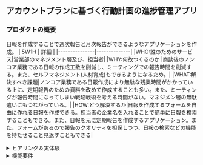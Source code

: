## アカウントプランに基づく行動計画の進捗管理アプリ

### プロダクトの概要
日報を作成することで週次報告と月次報告ができるようなアプリケーションを作成。
|      5W1H     |       詳細       |
|---------------|--------------|
|WHO:誰のためのサービス|営業部のマネジメント層及び、担当者|
|WHY:何故つくるのか |商談後のノンコア業務である日報の作成工数を削減し、ミーティングでの報告時間を削減する。また、セルフマネジメント(人材育成)もできるようになるため。|
|WHAT:解決すべき課題|ノンコア業務である日報作成により無駄な残業時間がかかっている上に、定期報告のための資料を改めて作成することも多い。また、ミーティングが報告時間になってしまい戦略戦術を考える時間がない。マネジメン層の無駄遣いにもつながっている。|
|HOW:どう解決するか|日報を作成するフォームを自由に作れる日報を作成できる。担当者の企業名を入れることで簡単に日報を検索することもできる。また、日報を元に定期報告を作成するアプリケーション。また、フォームがあるので報告のクオリティを担保しつつ、日報の検索などの機能を持たせること見返すこともできる|

<details>
  <summary>ヒアリング＆実体験 </summary>
  ・マネジメント側
  
> 経営層に売り上げ目標に対しての進捗報告する必要があるので、その時に必要な情報源として各担当のマネジメントしないといけない。日々の活動のフィードバックはしたいが、時間も限られるしチーム全員にそれはできない。毎日の行動によるフェーズの変化を見たい。  
> salesforceは使い勝手が悪く、専門の担当者がいないとダッシュボードを作成したりするのが難しい。  
> 担当者からも日報は別でかいて、またsaleseforceに記載してフェーズ変えてというのが面倒。  
> できれば日報もダッシュボードも完結したアプリが欲しい。  
>名刺管理したり、顧客管理、他のデータベースとも連携してるのでsalesforceのデータと連携できればよりよいが、  
>担当者の報告書類作成の時間短縮と、マネジメント側がいつでも簡単に進捗確認できるのであれば必須ではない。

※フェーズの例 
|商談フェーズ|	フェーズの概要	|受注確度|
|-----------|----------------|--------|
|1 商談の見極め	|注力するべき優先順位を決めるフェーズ|	0%|
|2	課題の考察|	顧客のニーズを把握し合意するフェーズ|	15%|
|3	メリットの訴求	|提案した解決策のメリットに合意してもらうフェーズ|	25%|
|4	意思決定者の賛同|	意思決定者からの評価を得るフェーズ |50%|
|5	契約締結への調整|	発注・契約締結に向けて条件など最終調整を行うフェーズ|	70%|
|6	契約合意	|内諾を得るフェーズ	|80%|
|7	事務手続き |	注文書、規約等の受理を行うフェーズ|	95%|
|8	受注・成約	|商談受注のフェーズ	|100%|
|9	不成立	|不成立のフェーズ	|0%|

・担当者側
> 正直salesforceを使いこなすほどの費用対効果は出ていないと思っている。  
> マネジメント層は色々みたいのかもしれないが、担当者としては自分の顧客の管理ができればいいので日報で定期報告ができるのであれば使いたい。  
> 後、どういう活動をしているが案件が進まないとかのアドバイスをもらいたいが自分の案件で毎回進捗を説明するのが面倒で相談していないこともある。  
> 日報書いたことを上司がどうなっているかだけでも分かるように、顧客を選べば日報が簡単に見れたり進捗が目に見えるとあの会社のことで相談なんですけど…という感じで声をかけやすい。  
> 一日の外回りの数をカウントされるので日報はできるだけ簡単に終わらせたい。週次の報告だけで会議が終わってしままず今後どう行動すればいいのかというところを会議では会話したい。
</details>



<details>
 <summary>機能要件</summary>
  ①同じ顧客でもごとに日報作成のフォーム機能、フォームの自由作成
  ②日報から週次報告、月次報告ができること
　③日報に入力した商談フェーズがダッシュボードで確認できること
  ④ダッシュボードから日報のリンクに飛んだり、受注率が一目でわかること。
  ⑤外出先からも確認できる
  ⑥日報作成したことをslackで通知したい。
</detailes>

<details>
 <summary>非機能要件</summary>
  ①外出先から入力することもあるのでスマホ、PCの両方で使うことができる
  ②ダッシュボード機能はマネジメント層も担当者も共通の画面
  ③担当者は日報の編集画面、週次月次報告書の作成画面（日報の集約と追記）
  ④slackとの連携が必要なためAPIが必要
  ⑤日報の検索機能
  ⑥できれば日報作成の際にはある程度プルダウンなどで選択できる必要がある。
</detailes>




